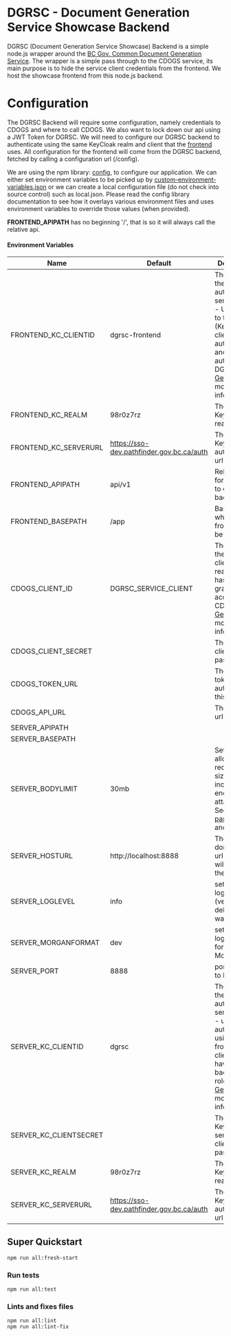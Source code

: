 # DGRSC - Document Generation Service Showcase Backend
DGRSC (Document Generation Service Showcase) Backend is a simple node.js wrapper around the [BC Gov. Common Document Generation Service](https://github.com/bcgov/common-document-generation-service.git).  The wrapper is a simple pass through to the CDOGS service, its main purpose is to hide the service client credentials from the frontend.  We host the showcase frontend from this node.js backend.  

# Configuration
The DGRSC Backend will require some configuration, namely credentials to CDOGS and where to call CDOGS.  We also want to lock down our api using a JWT Token for DGRSC.  We will need to configure our DGRSC backend to authenticate using the same KeyCloak realm and client that the [frontend](../frontend) uses. All configuration for the frontend will come from the DGRSC backend, fetched by calling a configuration url (/config).   

We are using the npm library: [config](https://www.npmjs.com/package/config), to configure our application.  We can either set environment variables to be picked up by [custom-environment-variables.json](./config/custom-environment-variables.json) or we can create a local configuration file (do not check into source control) such as local.json.  Please read the config library documentation to see how it overlays various environment files and uses environment variables to override those values (when provided).

**FRONTEND\_APIPATH** has no beginning '/', that is so it will always call the relative api.  

#### Environment Variables

| Name | Default | Description |  
| --- | --- | --- |  
| FRONTEND_KC_CLIENTID | dgrsc-frontend | The name of the frontend authorization service client - Users login to this (KeyCloak) client to get authenticated and authorized to DGRSC.  See [GetOK](https://github.com/bcgov/nr-get-token.git) for more information | 
| FRONTEND_KC_REALM | 98r0z7rz | The KeyCloak realm id |  
| FRONTEND_KC_SERVERURL | https://sso-dev.pathfinder.gov.bc.ca/auth | The KeyCloak authorization url |  
| FRONTEND_APIPATH | api/v1 | Relative path for frontend to call backend api |  
| FRONTEND_BASEPATH | /app | Base path where frontend will be hosted |  
| CDOGS_CLIENT_ID | DGRSC_SERVICE_CLIENT | The name of the service client in the realm that has been granted access to CDOGS.  See [GetOK](https://github.com/bcgov/nr-get-token.git) for more information |  
| CDOGS_CLIENT_SECRET | | The service client's password |  
| CDOGS_TOKEN_URL | | The OpenID token url to authenticate this client |  
| CDOGS_API_URL | | The CDOGS url |  
| SERVER_APIPATH | | | 
| SERVER_BASEPATH | | |
| SERVER_BODYLIMIT | 30mb | Set the allowed request body size (will include encoded attachments). See [body-parser limit](https://github.com/expressjs/body-parser#limit) and [bytes lib](https://www.npmjs.com/package/bytes) |   
| SERVER_HOSTURL | http://localhost:8888 | The domain/base url where we will expose the api. |  
| SERVER_LOGLEVEL | info | set the npm log level (verbose, debug, info, warn, error). |  
| SERVER_MORGANFORMAT | dev | set the logging format for Morgan. |   
| SERVER_PORT | 8888 | port for node to listen on. |  
| SERVER_KC_CLIENTID | dgrsc | The name of the backend authorization service client - users authorized using frontend client, but will have backend roles.  See [GetOK](https://github.com/bcgov/nr-get-token.git) for more information |  
| SERVER_KC_CLIENTSECRET | | The KeyCloak service client's password |  
| SERVER_KC_REALM | 98r0z7rz | The KeyCloak realm id |  
| SERVER_KC_SERVERURL | https://sso-dev.pathfinder.gov.bc.ca/auth | The KeyCloak authorization url |  

## Super Quickstart
```
npm run all:fresh-start
```

### Run tests
```
npm run all:test
```

### Lints and fixes files
```
npm run all:lint
npm run all:lint-fix
```

